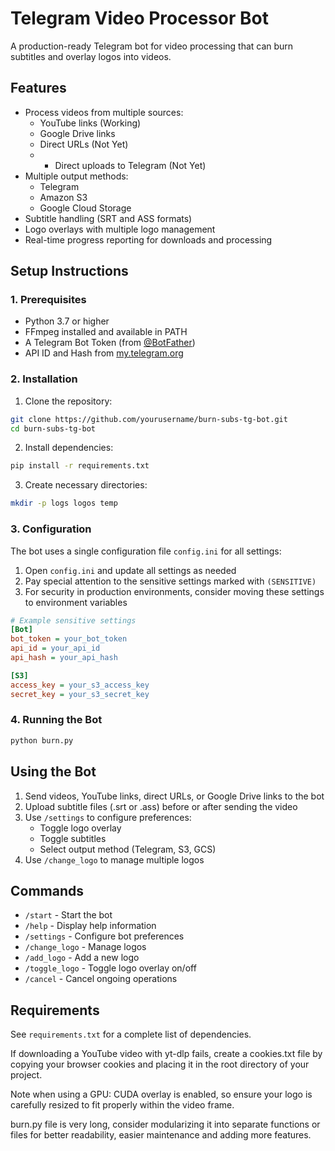 # Telegram Video Processor Bot

A production-ready Telegram bot for video processing that can burn subtitles and overlay logos into videos.

## Features

- Process videos from multiple sources:
  - YouTube links (Working)
  - Google Drive links
  - Direct URLs (Not Yet)
  - - Direct uploads to Telegram (Not Yet)
- Multiple output methods:
  - Telegram
  - Amazon S3
  - Google Cloud Storage
- Subtitle handling (SRT and ASS formats)
- Logo overlays with multiple logo management
- Real-time progress reporting for downloads and processing

## Setup Instructions

### 1. Prerequisites

- Python 3.7 or higher
- FFmpeg installed and available in PATH
- A Telegram Bot Token (from [@BotFather](https://t.me/botfather))
- API ID and Hash from [my.telegram.org](https://my.telegram.org)

### 2. Installation

1. Clone the repository:
```bash
git clone https://github.com/yourusername/burn-subs-tg-bot.git
cd burn-subs-tg-bot
```

2. Install dependencies:
```bash
pip install -r requirements.txt
```

3. Create necessary directories:
```bash
mkdir -p logs logos temp
```

### 3. Configuration

The bot uses a single configuration file `config.ini` for all settings:

1. Open `config.ini` and update all settings as needed
2. Pay special attention to the sensitive settings marked with `(SENSITIVE)`
3. For security in production environments, consider moving these settings to environment variables

```ini
# Example sensitive settings
[Bot]
bot_token = your_bot_token
api_id = your_api_id
api_hash = your_api_hash

[S3]
access_key = your_s3_access_key
secret_key = your_s3_secret_key
```

### 4. Running the Bot

```bash
python burn.py
```

## Using the Bot

1. Send videos, YouTube links, direct URLs, or Google Drive links to the bot
2. Upload subtitle files (.srt or .ass) before or after sending the video
3. Use `/settings` to configure preferences:
   - Toggle logo overlay
   - Toggle subtitles
   - Select output method (Telegram, S3, GCS)
4. Use `/change_logo` to manage multiple logos

## Commands

- `/start` - Start the bot
- `/help` - Display help information
- `/settings` - Configure bot preferences
- `/change_logo` - Manage logos
- `/add_logo` - Add a new logo
- `/toggle_logo` - Toggle logo overlay on/off
- `/cancel` - Cancel ongoing operations

## Requirements
See `requirements.txt` for a complete list of dependencies.

If downloading a YouTube video with yt-dlp fails, create a cookies.txt file by copying your browser cookies and placing it in the root directory of your project.

Note when using a GPU: CUDA overlay is enabled, so ensure your logo is carefully resized to fit properly within the video frame.

burn.py file is very long, consider modularizing it into separate functions or files for better readability, easier maintenance and adding more features.
